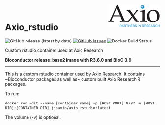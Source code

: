 <img align="right" src="https://raw.githubusercontent.com/jjsayleraxio/AxioShiny/master/images/axio-logo.png">
<br>

# Axio_rstudio
![GitHub release (latest by date)](https://img.shields.io/github/v/release/jjsayleraxio/Axio_rstudio?logo=github&style=flat)
[![GitHub issues](https://img.shields.io/github/issues/jjsayleraxio/Axio_rstudio?logo=github&style=flat)](https://github.com/jjsayleraxio/Axio_rstudio/issues)
![Docker Build Status](https://img.shields.io/docker/build/jjsaxio/axio_rstudio?logo=docker&style=flat)

Custom rstudio container used at Axio Research

__Bioconductor release_base2 image with R3.6.0 and BioC 3.9__
___
This is a custom rstudio container used by Axio Research. It contains ~Bioconductor packages as well as~ custom built Axio Research R packages.

To run:

```
docker run -dit --name [container name] -p [HOST PORT]:8787 -v [HOST DIR]:[CONTAINER DIR] jjsaxio/axio_rstudio:latest
```

The volume (-v) is optional.
